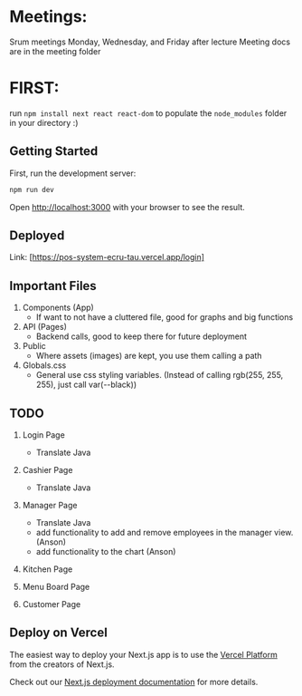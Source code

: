 # Meetings:
Srum meetings Monday, Wednesday, and Friday after lecture
Meeting docs are in the meeting folder

# FIRST:
run `npm install next react react-dom` to populate the `node_modules` folder in your directory :)

## Getting Started

First, run the development server:

```bash
npm run dev
```

Open [http://localhost:3000](http://localhost:3000) with your browser to see the result.

## Deployed

Link: [https://pos-system-ecru-tau.vercel.app/login]

## Important Files
1. Components (App)
    - If want to not have a cluttered file, good for graphs and big functions
2. API (Pages)
    - Backend calls, good to keep there for future deployment
3. Public
    - Where assets (images) are kept, you use them calling a path
4. Globals.css
    - General use css styling variables. (Instead of calling rgb(255, 255, 255), just call var(--black))

## TODO

1. Login Page

    - Translate Java
2. Cashier Page
    - Translate Java
3. Manager Page
    - Translate Java
    - add functionality to add and remove employees in the manager view. (Anson)
    - add functionality to the chart (Anson)
4. Kitchen Page
5. Menu Board Page
6. Customer Page

## Deploy on Vercel

The easiest way to deploy your Next.js app is to use the [Vercel Platform](https://vercel.com/new?utm_medium=default-template&filter=next.js&utm_source=create-next-app&utm_campaign=create-next-app-readme) from the creators of Next.js.

Check out our [Next.js deployment documentation](https://nextjs.org/docs/app/building-your-application/deploying) for more details.
